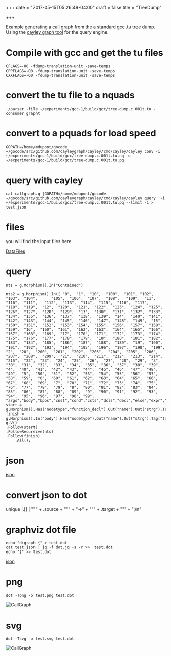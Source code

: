 +++
date = "2017-05-15T05:26:49-04:00"
draft = false
title = "TreeDump"

+++

Example generating a call graph from the a standard gcc .tu tree dump.
Using the [cayley graph tool](https://cayley.io/) for the query engine. 

# Compile with gcc and get the tu files

    CFLAGS=-O0 -fdump-translation-unit -save-temps
    CPPFLAGS=-O0 -fdump-translation-unit -save-temps
    CXXFLAGS=-O0 -fdump-translation-unit -save-temps

# convert the tu file to a nquads

    ./parser -file ~/experiments/gcc-1/build/gcc/tree-dump.c.001t.tu -consumer grapht

# convert to a pquads for load speed

    GOPATH=/home/mdupont/gocode ~/gocode/src/github.com/cayleygraph/cayley/cmd/cayley/cayley conv -i ~/experiments/gcc-1/build/gcc/tree-dump.c.001t.tu.nq -o ~/experiments/gcc-1/build/gcc/tree-dump.c.001t.tu.pq

# query with cayley

    cat callgraph.q |GOPATH=/home/mdupont/gocode ~/gocode/src/github.com/cayleygraph/cayley/cmd/cayley/cayley query  -i ~/experiments/gcc-1/build/gcc/tree-dump.c.001t.tu.pq --limit -1 > test.json

# files
you will find the input files here

[DataFiles](https://gist.github.com/h4ck3rm1k3/a81776f6ac56eb4af82d25f01c9f42a2)

# query

    nts = g.Morphism().In("Contained")

    nts2 = g.Morphism().In([ "0",  "1",  "10",  "100",  "101", "102",  "103",  "104",      "105",  "106",  "107",  "108",   "109",  "11",   "110",  "111",   "112",  "113",  "114",  "115",  "116",  "117",   "118",  "119",  "12",  "120",  "121",  "122",  "123",  "124",  "125",  "126",  "127",  "128",  "129",  "13",  "130",  "131",  "132",  "133",  "134",  "135",  "136",  "137",  "138",  "139",  "14",  "140",  "141",  "142",  "143",  "144",  "145",  "146",  "147",  "148",  "149",  "15",  "150",  "151",  "152",  "153", "154",  "155",  "156",  "157",  "158",  "159",  "16",  "160",  "161",  "162",  "163",  "164",  "165",  "166",  "167",  "168",  "169",  "17",  "170",  "171",  "172",  "173",  "174",  "175",  "176",  "177",  "178",  "179",  "18",  "180",  "181",  "182",  "183",  "184",  "185",  "186",  "187",  "188",  "189",  "19",  "190", "191",  "192",  "193",  "194",  "195",  "196",  "197",  "198",  "199",  "2",  "20",  "200",  "201",  "202",  "203",  "204",  "205",  "206",  "207",  "208",  "209",  "21",  "210",  "211",  "212",  "213",  "214",  "215",  "22",  "23",  "24",  "25",  "26",  "27",  "28",  "29",  "3",  "30",  "31",  "32",  "33",  "34",  "35",  "36",  "37",  "38",  "39",  "4",  "40",  "41",  "42",  "43",  "44",  "45",  "46",  "47",  "48",  "49",  "5",  "50",  "51",  "52",  "53",  "54",  "55",  "56",  "57",  "58",  "59",  "6",  "60",  "61",  "62",  "63",  "64",  "65",  "66",  "67",  "68",  "69",  "7",  "70",  "71",  "72",  "73",  "74",  "75",  "76",  "77",  "78",  "79",  "8",  "80",  "81",  "82",  "83",  "84",  "85",  "86",  "87",  "88",  "89",  "9",  "90",  "91",  "92",  "93",  "94",  "95",  "96",  "97",  "98", "99",       "args","body","bpos","cnst","cond","csts","dcls","decl","else","expr","flds","fn","fncs","idx","init","inst","labl","low","max","min","mngl","name","op_0","op_1","op_2","prms","purp","retn","rslt","spcs","srcp","strg","then","val","valu","vars","vfld"])
	start =  g.Morphism().Has("nodetype","function_decl").Out("name").Out("strg").Tag("source")
	finish = g.Morphism().In("body").Has("nodetype").Out("name").Out("strg").Tag("target")
	g.V()
	.Follow(start)
	.FollowRecursive(nts)
	.Follow(finish)
	    .All();

# json

[json](test.json)

# convert json to dot

  unique |.[] | "\"" + .source + "\"" + "->" + "\"" + .target + "\"" + ";\n"

# graphviz dot file

    echo "digraph {" > test.dot
    cat test.json | jq -f dot.jq -s -r >>  test.dot
    echo "}" >> test.dot

[json](test.dot)

# png

    dot -Tpng -o test.png test.dot
    
![CallGraph](test.png)

# svg

    dot -Tsvg -o test.svg test.dot

![CallGraph](test.svg)


<div id=#logo></div>